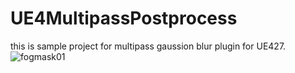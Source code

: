 # UE4MultipassPostprocess
this is sample project for multipass gaussion blur plugin for UE427.
![fogmask01](https://user-images.githubusercontent.com/4982625/171999310-f27748d4-6a67-4229-872e-6cbaded5b509.png)
